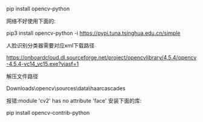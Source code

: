 pip install opencv-python

网络不好使用下面的:

pip3 install opencv-python -i https://pypi.tuna.tsinghua.edu.cn/simple

人脸识别分类器需要对应xml下载路径

https://onboardcloud.dl.sourceforge.net/project/opencvlibrary/4.5.4/opencv-4.5.4-vc14_vc15.exe?viasf=1

解压文件路径

Downloads\opencv\sources\data\haarcascades

报错:module 'cv2' has no attribute 'face' 安装下面的库:

pip install opencv-contrib-python

